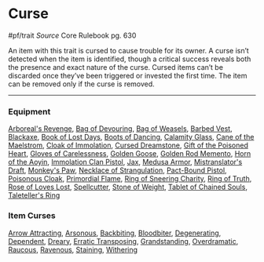 # Curse
#pf/trait 
*Source* Core Rulebook pg. 630 

An item with this trait is cursed to cause trouble for its owner. A curse isn’t detected when the item is identified, though a critical success reveals both the presence and exact nature of the curse. Cursed items can’t be discarded once they’ve been triggered or invested the first time. The item can be removed only if the curse is removed.

---

### Equipment
[Arboreal's Revenge](Arboreal's%20Revenge), [Bag of Devouring](Bag%20of%20Devouring), [Bag of Weasels](Bag%20of%20Weasels), [Barbed Vest](Barbed%20Vest), [Blackaxe](Blackaxe), [Book of Lost Days](Book%20of%20Lost%20Days), [Boots of Dancing](Boots%20of%20Dancing), [Calamity Glass](Calamity%20Glass), [Cane of the Maelstrom](Cane%20of%20the%20Maelstrom), [Cloak of Immolation](Cloak%20of%20Immolation), [Cursed Dreamstone](Cursed%20Dreamstone), [Gift of the Poisoned Heart](Gift%20of%20the%20Poisoned%20Heart), [Gloves of Carelessness](Gloves%20of%20Carelessness), [Golden Goose](Golden%20Goose), [Golden Rod Memento](Golden%20Rod%20Memento), [Horn of the Aoyin](Horn%20of%20the%20Aoyin), [Immolation Clan Pistol](Immolation%20Clan%20Pistol), [Jax](Jax), [Medusa Armor](Medusa%20Armor), [Mistranslator's Draft](Mistranslator's%20Draft), [Monkey's Paw](Monkey's%20Paw), [Necklace of Strangulation](Necklace%20of%20Strangulation), [Pact-Bound Pistol](Pact-Bound%20Pistol), [Poisonous Cloak](Poisonous%20Cloak), [Primordial Flame](Primordial%20Flame), [Ring of Sneering Charity](Ring%20of%20Sneering%20Charity), [Ring of Truth](Ring%20of%20Truth), [Rose of Loves Lost](Rose%20of%20Loves%20Lost), [Spellcutter](Spellcutter), [Stone of Weight](Stone%20of%20Weight), [Tablet of Chained Souls](Tablet%20of%20Chained%20Souls), [Taleteller's Ring](Taleteller's%20Ring)

### Item Curses
[Arrow Attracting](Arrow%20Attracting), [Arsonous](Arsonous), [Backbiting](Backbiting), [Bloodbiter](Bloodbiter), [Degenerating](Degenerating), [Dependent](Dependent), [Dreary](Dreary), [Erratic Transposing](Erratic%20Transposing), [Grandstanding](Grandstanding), [Overdramatic](Overdramatic), [Raucous](Raucous), [Ravenous](Ravenous), [Staining](Staining), [Withering](Withering)